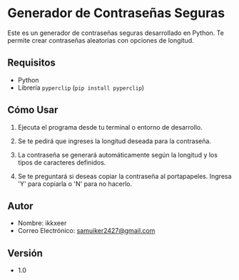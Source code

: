 # Generador de Contraseñas Seguras

Este es un generador de contraseñas seguras desarrollado en Python. Te permite crear contraseñas aleatorias con opciones de longitud.

## Requisitos

- Python
- Librería `pyperclip` (`pip install pyperclip`)

## Cómo Usar

1. Ejecuta el programa desde tu terminal o entorno de desarrollo.

2. Se te pedirá que ingreses la longitud deseada para la contraseña.

3. La contraseña se generará automáticamente según la longitud y los tipos de caracteres definidos.

4. Se te preguntará si deseas copiar la contraseña al portapapeles. Ingresa 'Y' para copiarla o 'N' para no hacerlo.

## Autor

- Nombre: ikkxeer
- Correo Electrónico: samuiker2427@gmail.com

## Versión

- 1.0